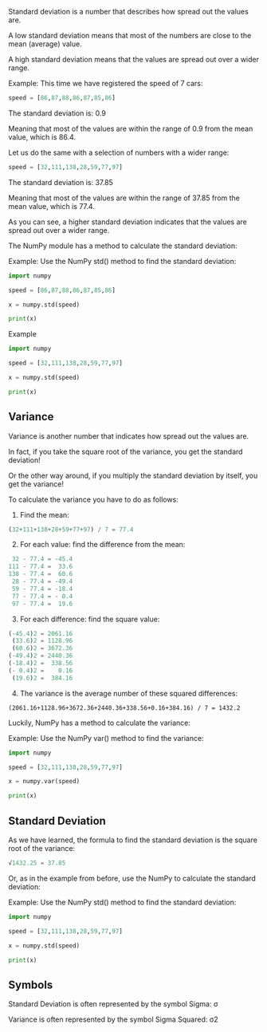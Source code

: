 
Standard deviation is a number that describes how spread out the values are.

A low standard deviation means that most of the numbers are close to the mean (average) value.

A high standard deviation means that the values are spread out over a wider range.

Example: This time we have registered the speed of 7 cars:

```python
speed = [86,87,88,86,87,85,86]
```

The standard deviation is: 0.9

Meaning that most of the values are within the range of 0.9 from the mean value, which is 86.4.

Let us do the same with a selection of numbers with a wider range:
```python
speed = [32,111,138,28,59,77,97]
```
The standard deviation is: 37.85

Meaning that most of the values are within the range of 37.85 from the mean value, which is 77.4.

As you can see, a higher standard deviation indicates that the values are spread out over a wider range.

The NumPy module has a method to calculate the standard deviation:

Example:
Use the NumPy std() method to find the standard deviation:

```python
import numpy

speed = [86,87,88,86,87,85,86]

x = numpy.std(speed)

print(x)
```

Example
```python
import numpy

speed = [32,111,138,28,59,77,97]

x = numpy.std(speed)

print(x)
```


## Variance
Variance is another number that indicates how spread out the values are.

In fact, if you take the square root of the variance, you get the standard deviation!

Or the other way around, if you multiply the standard deviation by itself, you get the variance!

To calculate the variance you have to do as follows:

1. Find the mean:
```python
(32+111+138+28+59+77+97) / 7 = 77.4
```
2. For each value: find the difference from the mean:
```python
 32 - 77.4 = -45.4
111 - 77.4 =  33.6
138 - 77.4 =  60.6
 28 - 77.4 = -49.4
 59 - 77.4 = -18.4
 77 - 77.4 = - 0.4
 97 - 77.4 =  19.6
```
3. For each difference: find the square value:
```python
(-45.4)2 = 2061.16
 (33.6)2 = 1128.96
 (60.6)2 = 3672.36
(-49.4)2 = 2440.36
(-18.4)2 =  338.56
(- 0.4)2 =    0.16
 (19.6)2 =  384.16
 ```
4. The variance is the average number of these squared differences:
```
(2061.16+1128.96+3672.36+2440.36+338.56+0.16+384.16) / 7 = 1432.2
```
Luckily, NumPy has a method to calculate the variance:

Example:
Use the NumPy var() method to find the variance:
```python
import numpy

speed = [32,111,138,28,59,77,97]

x = numpy.var(speed)

print(x)
```


## Standard Deviation
As we have learned, the formula to find the standard deviation is the square root of the variance:
```python
√1432.25 = 37.85
```
Or, as in the example from before, use the NumPy to calculate the standard deviation:

Example:
Use the NumPy std() method to find the standard deviation:
```python
import numpy

speed = [32,111,138,28,59,77,97]

x = numpy.std(speed)

print(x)
```

## Symbols
Standard Deviation is often represented by the symbol Sigma: σ

Variance is often represented by the symbol Sigma Squared: σ2


<br><br>